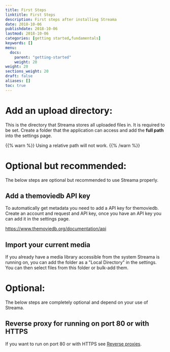 ```yaml
---
title: First Steps
linktitle: First Steps
description: First steps after installing Streama
date: 2018-10-06
publishdate: 2018-10-06
lastmod: 2018-10-06
categories: [getting started,fundamentals]
keywords: []
menu:
  docs:
    parent: "getting-started"
    weight: 20
weight: 20
sections_weight: 20
draft: false
aliases: []
toc: true
---
```



# Add an upload directory:

This is the directory that Streama stores all uploaded files in. It is required to be set.
Create a folder that the application can access and add the **full path** into the settings page.

{{% warn %}}
Using a relative path will not work.
{{% /warn %}}  


# Optional but recommended:
The below steps are optional but recommended to use Streama properly.


## Add a themoviedb API key

To automatically get metadata you need to add a API key for themoviedb. 
Create an account and request and API key, once you have an API key you can add it in the settings page.

https://www.themoviedb.org/documentation/api


## Import your current media

If you already have a media library accessible from the system Streama is running on, you can add the folder as a "Local Directory" in the settings.
You can then select files from this folder or bulk-add them.


# Optional:
The below steps are completely optional and depend on your use of Streama.

## Reverse proxy for running on port 80 or with HTTPS
If you want to run on port 80 or with HTTPS see [Reverse proxies](../config/proxy).

